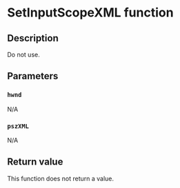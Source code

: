# SetInputScopeXML function

## Description

Do not use.

## Parameters

### `hwnd`

N/A

### `pszXML`

N/A

## Return value

This function does not return a value.